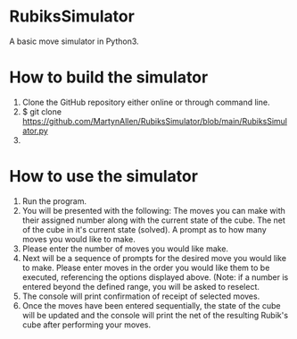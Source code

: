 # RubiksSimulator
A basic move simulator in Python3.

# How to build the simulator

1. Clone the GitHub repository either online or through command line.
2. $ git clone https://github.com/MartynAllen/RubiksSimulator/blob/main/RubiksSimulator.py
3. 

# How to use the simulator

1. Run the program.
2. You will be presented with the following: The moves you can make with their assigned number along with the current state of the cube. The net of the cube in it's current state (solved). A prompt as to how many moves you would like to make.
3. Please enter the number of moves you would like make.
4. Next will be a sequence of prompts for the desired move you would like to make. Please enter moves in the order you would like them to be executed, referencing the options displayed above. (Note: if a number is entered beyond the defined range, you will be asked to reselect.
5. The console will print confirmation of receipt of selected moves.
6. Once the moves have been entered sequentially, the state of the cube will be updated and the console will print the net of the resulting Rubik's cube after performing your moves.
